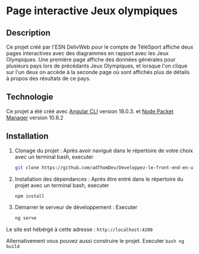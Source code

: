 # Page interactive Jeux olympiques

## Description

Ce projet créé par l'ESN DelivWeb pour le compte de TéléSport affiche deux pages interactives avec des diagrammes en rapport avec les Jeux Olympiques. Une première page affiche des données générales pour plusieurs pays lors de précédants Jeux Olympiques, et lorsque l'on clique sur l'un deux on accède à la seconde page où sont affichés plus de détails à propos des résultats de ce pays.

## Technologie

Ce projet a été créé avec [Angular CLI](https://github.com/angular/angular-cli) version 18.0.3. et  [Node Packet Manager](https://www.npmjs.com/) version 10.8.2

## Installation

1. Clonage du projet :
Après avoir navigué dans le répertoire de votre choix avec un terminal bash, executer
    ```bash
    git clone https://github.com/adThomDev/Developpez-le-front-end-en-utilisant-Angular.git
    ```

2. Installation des dépendances :
Après être entré dans le répertoire du projet avec un terminal bash, executer
    ```bash
    npm install
    ```
3. Démarrer le serveur de développement :
Executer
    ```bash
    ng serve
    ```
Le site est hébérgé à cette adresse : `http://localhost:4200`

Alternativement vous pouvez aussi construire le projet. Executer
    ```bash
    ng build
    ```


